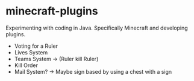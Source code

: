 # minecraft-plugins
Experimenting with coding in Java. 
Specifically Minecraft and developing plugins.

- Voting for a Ruler
- Lives System
- Teams System -> (Ruler kill Ruler)
- Kill Order
- Mail System? -> Maybe sign based by using a chest with a sign
